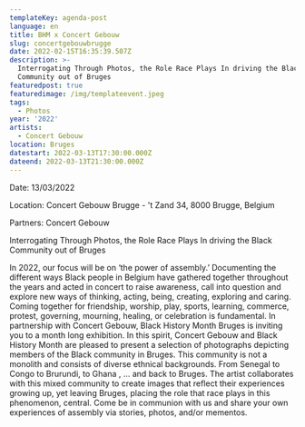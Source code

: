 ```yaml
---
templateKey: agenda-post
language: en
title: BHM x Concert Gebouw
slug: concertgebouwbrugge
date: 2022-02-15T16:35:39.507Z
description: >-
  Interrogating Through Photos, the Role Race Plays In driving the Black
  Community out of Bruges
featuredpost: true
featuredimage: /img/templateevent.jpeg
tags:
  - Photos
year: '2022'
artists:
  - Concert Gebouw
location: Bruges
datestart: 2022-03-13T17:30:00.000Z
dateend: 2022-03-13T21:30:00.000Z
---
```


Date: 13/03/2022

Location: Concert Gebouw Brugge - 't Zand 34, 8000 Brugge, Belgium

Partners: Concert Gebouw

Interrogating Through Photos, the Role Race Plays In driving the Black Community out of Bruges

In 2022, our focus will be on ‘the power of assembly.’ Documenting the different ways Black people in Belgium have gathered together throughout the years and acted in concert to raise awareness, call into question and explore new ways of thinking, acting, being, creating, exploring and caring. Coming together for friendship, worship, play, sports, learning, commerce, protest, governing, mourning, healing, or celebration is fundamental. In partnership with Concert Gebouw, Black History Month Bruges is inviting you to a month long exhibition. In this spirit, Concert Gebouw and Black History Month are pleased to present a selection of photographs depicting members of the Black community in Bruges. This community is not a monolith and consists of diverse ethnical backgrounds. From Senegal to Congo to Brurundi, to Ghana , … and back to Bruges. The artist collaborates with this mixed community to create images that reflect their experiences growing up, yet leaving Bruges, placing the role that race plays in this phenomenon, central.
 Come be in communion with us and share your own experiences of assembly via stories, photos, and/or mementos.
